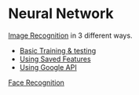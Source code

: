 # Neural Network


[Image Recognition](https://github.com/nitinprincer/NeuralNetwork/tree/master/Neural%20Network/Image%20Recognition) in 3 different ways.
* [Basic Training & testing](https://github.com/nitinprincer/NeuralNetwork/tree/master/Neural%20Network/Image%20Recognition/Training%20%26%20Predicting)
* [Using Saved Features](https://github.com/nitinprincer/NeuralNetwork/tree/master/Neural%20Network/Image%20Recognition/Using%20Saved%20Features)
* [Using Google API](https://github.com/nitinprincer/NeuralNetwork/tree/master/Neural%20Network/Image%20Recognition/Using%20Google%20API)

[Face Recognition](https://github.com/nitinprincer/NeuralNetwork/tree/master/Neural%20Network/Face%20Recognition)

